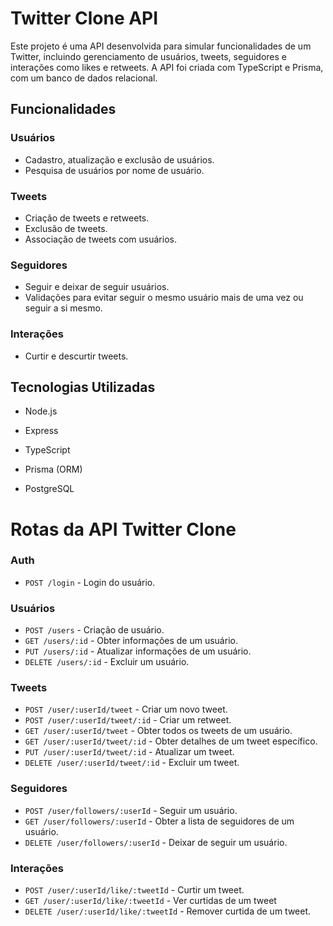 # Twitter Clone API

Este projeto é uma API desenvolvida para simular funcionalidades de um Twitter, incluindo gerenciamento de usuários, tweets, seguidores e interações como likes e retweets. A API foi criada com TypeScript e Prisma, com um banco de dados relacional.

## Funcionalidades

### Usuários

- Cadastro, atualização e exclusão de usuários.
- Pesquisa de usuários por nome de usuário.

### Tweets

- Criação de tweets e retweets.
- Exclusão de tweets.
- Associação de tweets com usuários.

### Seguidores

- Seguir e deixar de seguir usuários.
- Validações para evitar seguir o mesmo usuário mais de uma vez ou seguir a si mesmo.

### Interações

- Curtir e descurtir tweets.

## Tecnologias Utilizadas

- Node.js

- Express

- TypeScript

- Prisma (ORM)

- PostgreSQL

# Rotas da API Twitter Clone

### Auth

- `POST /login` - Login do usuário.

### Usuários

- `POST /users` - Criação de usuário.
- `GET /users/:id` - Obter informações de um usuário.
- `PUT /users/:id` - Atualizar informações de um usuário.
- `DELETE /users/:id` - Excluir um usuário.

### Tweets

- `POST /user/:userId/tweet` - Criar um novo tweet.
- `POST /user/:userId/tweet/:id` - Criar um retweet.
- `GET /user/:userId/tweet` - Obter todos os tweets de um usuário.
- `GET /user/:userId/tweet/:id` - Obter detalhes de um tweet específico.
- `PUT /user/:userId/tweet/:id` - Atualizar um tweet.
- `DELETE /user/:userId/tweet/:id` - Excluir um tweet.

### Seguidores

- `POST /user/followers/:userId` - Seguir um usuário.
- `GET /user/followers/:userId` - Obter a lista de seguidores de um usuário.
- `DELETE /user/followers/:userId` - Deixar de seguir um usuário.

### Interações

- `POST /user/:userId/like/:tweetId` - Curtir um tweet.
- `GET /user/:userId/like/:tweetId` - Ver curtidas de um tweet
- `DELETE /user/:userId/like/:tweetId` - Remover curtida de um tweet.
